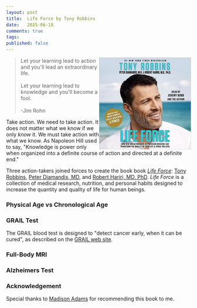 ```yaml
---
layout: post
title:  Life Force by Tony Robbins
date:   2025-06-18
comments: true
tags: 
published: false
---
```



<img src="/images/life_force_tony_robbins.jpg" align="right" width="250" padding="10" alt="Life Force by Tony Robbins" title="Life Force by Tony Robbins" /> 

>Let your learning lead to action and you'll lead an extraordinary life.<br/>&nbsp;<br/>Let your learning lead to knowledge and you'll become a fool.<br/>&nbsp;<br/>-Jim Rohn

Take action. We need to take action. It does not matter what we know if we only _know_ it. We must take action with what we know. As Napoleon Hill used to say, "Knowledge is power only when organized into a definite course of action and directed at a definite end."

Three action-takers joined forces to create the book book _[Life Force](https://www.lifeforce.com/)_: [Tony Robbins](https://www.tonyrobbins.com), [Peter Diamandis, MD](https://www.linkedin.com/in/peterdiamandis/), and [Robert Hariri, MD, PhD](https://www.linkedin.com/in/drbobhariri/). _Life Force_ is a collection of medical research, nutrition, and personal habits designed to increase the quantity and quality of life for human beings.

<!--more-->

### Physical Age vs Chronological Age


### GRAIL Test

The GRAIL blood test is designed to "detect cancer early, when it can be cured", as described on the [GRAIL web site](https://grail.com/).


### Full-Body MRI


### Alzheimers Test



### Acknowledgement

Special thanks to [Madison Adams](https://www.linkedin.com/in/madison-adams-mba-72b9643a/) for recommending this book to me.
